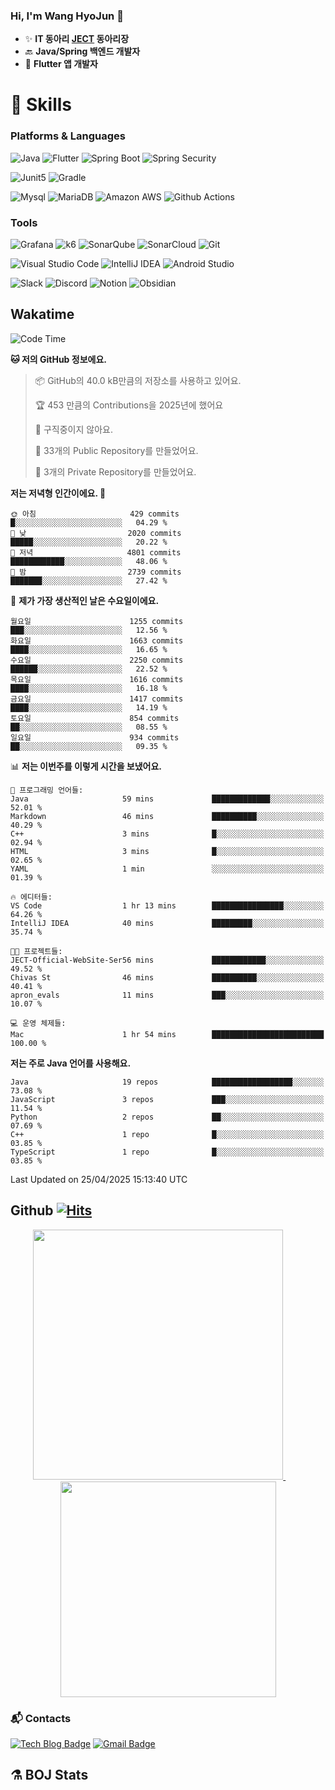 ### Hi, I'm Wang HyoJun 👋
- ✨ **IT 동아리 [JECT](https://github.com/JECT-Study) 동아리장** </br>
- 🔙 **Java/Spring 백엔드 개발자** </br>
- 📲 **Flutter 앱 개발자** </br>

# 💪 Skills
### Platforms & Languages
![Java](https://img.shields.io/badge/Java-007396.svg?&style=for-the-badge&logo=Java&logoColor=white)
![Flutter](https://img.shields.io/badge/Flutter-02569B.svg?&style=for-the-badge&logo=flutter&logoColor=white)
![Spring Boot](https://img.shields.io/badge/springboot-6DB33F?style=for-the-badge&logo=springboot&logoColor=white)
![Spring Security](https://img.shields.io/badge/spring_security-6DB33F?style=for-the-badge&logo=springsecurity&logoColor=white)


![Junit5](https://img.shields.io/badge/Junit5-25A162?style=for-the-badge&logo=junit5&logoColor=white)
![Gradle](https://img.shields.io/badge/gradle-02303A?style=for-the-badge&logo=gradle&logoColor=white)

![Mysql](https://img.shields.io/badge/mysql-4479A1?style=for-the-badge&logo=mysql&logoColor=white)
![MariaDB](https://img.shields.io/badge/mariaDB-003545?style=for-the-badge&logo=mariaDB&logoColor=white)
![Amazon AWS](https://img.shields.io/badge/AWS-232F3E?style=for-the-badge&logo=amazonwebservices&logoColor=white)
![Github Actions](https://img.shields.io/badge/github_actions-2088FF?style=for-the-badge&logo=githubactions&logoColor=white)

### Tools
![Grafana](https://img.shields.io/badge/Grafana-F46800?style=for-the-badge&logo=grafana&logoColor=white)
![k6](https://img.shields.io/badge/k6-7D64FF?style=for-the-badge&logo=k6&logoColor=white)
![SonarQube](https://img.shields.io/badge/SonarQube-4E9BCD?style=for-the-badge&logo=sonarqube&logoColor=white)
![SonarCloud](https://img.shields.io/badge/SonarCloud-F3702A?style=for-the-badge&logo=sonarcloud&logoColor=white)
![Git](https://img.shields.io/badge/Git-F05032.svg?&style=for-the-badge&logo=Git&logoColor=white)

![Visual Studio Code](https://img.shields.io/badge/Visual%20Studio%20Code-007ACC.svg?&style=for-the-badge&logo=Visual%20Studio%20Code&logoColor=white)
![IntelliJ IDEA](https://img.shields.io/badge/IntelliJ%20IDEA-000000.svg?&style=for-the-badge&logo=IntelliJ%20IDEA&logoColor=white)
![Android Studio](https://img.shields.io/badge/Android_Studio-3DDC84?&style=for-the-badge&logo=androidstudio&logoColor=white)

![Slack](https://img.shields.io/badge/Slack-4A154B?style=for-the-badge&logo=slack&logoColor=white)
![Discord](https://img.shields.io/badge/Discord-5865F2?style=for-the-badge&logo=discord&logoColor=white)
![Notion](https://img.shields.io/badge/Notion-000000.svg?&style=for-the-badge&logo=Notion&logoColor=white)
![Obsidian](https://img.shields.io/badge/Obsidian-7C3AED.svg?&style=for-the-badge&logo=Obsidian&logoColor=white)
</br>

## Wakatime
<!--START_SECTION:waka-->
![Code Time](http://img.shields.io/badge/Code%20Time-587%20hrs%2037%20mins-blue)

**🐱 저의 GitHub 정보에요.** 

> 📦 GitHub의 40.0 kB만큼의 저장소를 사용하고 있어요. 
 > 
> 🏆 453 만큼의 Contributions을 2025년에 했어요
 > 
> 🚫 구직중이지 않아요.
 > 
> 📜 33개의 Public Repository를 만들었어요. 
 > 
> 🔑 3개의 Private Repository를 만들었어요. 
 > 
**저는 저녁형 인간이에요. 🦉** 

```text
🌞 아침                     429 commits         █░░░░░░░░░░░░░░░░░░░░░░░░   04.29 % 
🌆 낮　                     2020 commits        █████░░░░░░░░░░░░░░░░░░░░   20.22 % 
🌃 저녁                     4801 commits        ████████████░░░░░░░░░░░░░   48.06 % 
🌙 밤　                     2739 commits        ███████░░░░░░░░░░░░░░░░░░   27.42 % 
```
📅 **제가 가장 생산적인 날은 수요일이에요.** 

```text
월요일                      1255 commits        ███░░░░░░░░░░░░░░░░░░░░░░   12.56 % 
화요일                      1663 commits        ████░░░░░░░░░░░░░░░░░░░░░   16.65 % 
수요일                      2250 commits        ██████░░░░░░░░░░░░░░░░░░░   22.52 % 
목요일                      1616 commits        ████░░░░░░░░░░░░░░░░░░░░░   16.18 % 
금요일                      1417 commits        ████░░░░░░░░░░░░░░░░░░░░░   14.19 % 
토요일                      854 commits         ██░░░░░░░░░░░░░░░░░░░░░░░   08.55 % 
일요일                      934 commits         ██░░░░░░░░░░░░░░░░░░░░░░░   09.35 % 
```


📊 **저는 이번주를 이렇게 시간을 보냈어요.** 

```text
💬 프로그래밍 언어들: 
Java                     59 mins             █████████████░░░░░░░░░░░░   52.01 % 
Markdown                 46 mins             ██████████░░░░░░░░░░░░░░░   40.29 % 
C++                      3 mins              █░░░░░░░░░░░░░░░░░░░░░░░░   02.94 % 
HTML                     3 mins              █░░░░░░░░░░░░░░░░░░░░░░░░   02.65 % 
YAML                     1 min               ░░░░░░░░░░░░░░░░░░░░░░░░░   01.39 % 

🔥 에디터들: 
VS Code                  1 hr 13 mins        ████████████████░░░░░░░░░   64.26 % 
IntelliJ IDEA            40 mins             █████████░░░░░░░░░░░░░░░░   35.74 % 

🐱‍💻 프로젝트들: 
JECT-Official-WebSite-Ser56 mins             ████████████░░░░░░░░░░░░░   49.52 % 
Chivas St                46 mins             ██████████░░░░░░░░░░░░░░░   40.41 % 
apron_evals              11 mins             ███░░░░░░░░░░░░░░░░░░░░░░   10.07 % 

💻 운영 체제들: 
Mac                      1 hr 54 mins        █████████████████████████   100.00 % 
```

**저는 주로 Java 언어를 사용해요.** 

```text
Java                     19 repos            ██████████████████░░░░░░░   73.08 % 
JavaScript               3 repos             ███░░░░░░░░░░░░░░░░░░░░░░   11.54 % 
Python                   2 repos             ██░░░░░░░░░░░░░░░░░░░░░░░   07.69 % 
C++                      1 repo              █░░░░░░░░░░░░░░░░░░░░░░░░   03.85 % 
TypeScript               1 repo              █░░░░░░░░░░░░░░░░░░░░░░░░   03.85 % 
```




 Last Updated on 25/04/2025 15:13:40 UTC
<!--END_SECTION:waka-->

## Github [![Hits](https://hits.seeyoufarm.com/api/count/incr/badge.svg?url=https%3A%2F%2Fgithub.com%2Fgywns0417%2Fhit-counter&count_bg=%239AEB68&title_bg=%23B1D1F7&icon=&icon_color=%23E7E7E7&title=hits&edge_flat=false)](https://hits.seeyoufarm.com)

<p align="center">
  <a href="https://github.com/gywns0417">
    <img src="https://github-readme-stats.vercel.app/api?username=gywns0417&show_icons=true&theme=catppuccin_latte" width="400" style="max-width:100%;" />
  </a>
  &nbsp;
  &nbsp;
  &nbsp;
  &nbsp;
  <a href="https://github.com/gywns0417">
    <img src="https://github-readme-stats.vercel.app/api/top-langs/?username=gywns0417&layout=compact&show_icons=true&show_owner=true&theme=nord" width="345" style="max-width:100%;"/>
  </a>
</p>


### :mailbox_with_mail: Contacts
[![Tech Blog Badge](http://img.shields.io/badge/-Tech%20blog-black?style=flat-square&logo=github&link=https://king-dev.tistory.com/)](https://king.tistory.com/)
[![Gmail Badge](https://img.shields.io/badge/Gmail-d14836?style=flat-square&logo=Gmail&logoColor=white&link=mailto:gywns0417@gmail.com)](mailto:gywns0417@gmail.com)

## ⚗️ BOJ Stats

<!--[![Solved.ac Profile](http://mazassumnida.wtf/api/v2/generate_badge?boj=gywns0417)](https://solved.ac/gywns0417/)

